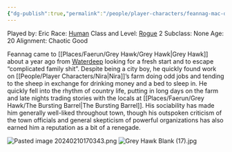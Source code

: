 ```yaml
---
{"dg-publish":true,"permalink":"/people/player-characters/feannag-mac-damhan/","tags":["Character","Faerun","GreyHawk","PC"]}
---
```


Played by: Eric
Race: [Human](http://dnd5e.wikidot.com/human)
Class and Level: [Rogue](http://dnd5e.wikidot.com/rogue) 2
Subclass: None
Age: 20
Alignment: Chaotic Good

Feannag came to [[Places/Faerun/Grey Hawk/Grey Hawk\|Grey Hawk]] about a year ago from [Waterdeep](https://forgottenrealms.fandom.com/wiki/Waterdeep) looking for a fresh start and to escape “complicated family shit”. Despite being a city boy, he quickly found work on [[People/Player Characters/Nira\|Nira]]’s farm doing odd jobs and tending to the sheep in exchange for drinking money and a bed to sleep in. He quickly fell into the rhythm of country life, putting in long days on the farm and late nights trading stories with the locals at [[Places/Faerun/Grey Hawk/The Bursting Barrel\|The Bursting Barrel]]. His sociability has made him generally well-liked throughout town, though his outspoken criticism of the town officials and general skepticism of powerful organizations has also earned him a reputation as a bit of a renegade.

![Pasted image 20240210170343.png](/img/user/Z_Attachments/Pasted%20image%2020240210170343.png)
![Grey Hawk Blank (17).jpg](/img/user/Z_Attachments/Grey%20Hawk%20Blank%20(17).jpg)


